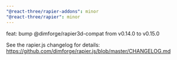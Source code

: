 ```yaml
---
"@react-three/rapier-addons": minor
"@react-three/rapier": minor
---
```


feat: bump @dimforge/rapier3d-compat from v0.14.0 to v0.15.0

See the rapier.js changelog for details: https://github.com/dimforge/rapier.js/blob/master/CHANGELOG.md
